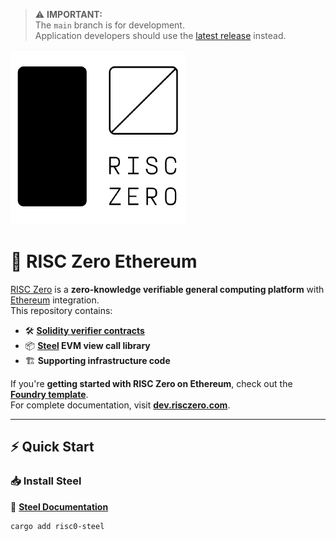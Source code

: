 

> ⚠ **IMPORTANT:**  
> The `main` branch is for development.  
> Application developers should use the [latest release](https://github.com/risc0/risc0-ethereum/releases) instead.

![RISC Zero](https://github.com/dim4ik152/risc0-ethereum/blob/main/risk0P.png)
# 🚀 RISC Zero Ethereum

[RISC Zero](https://github.com/risc0/risc0) is a **zero-knowledge verifiable general computing platform** with [Ethereum](https://ethereum.org/) integration.  
This repository contains:  
- 🛠️ **[Solidity verifier contracts](./contracts)**  
- 📦 **[Steel](./crates/steel) EVM view call library**  
- 🏗️ **Supporting infrastructure code**  

If you're **getting started with RISC Zero on Ethereum**, check out the **[Foundry template](https://github.com/risc0/bonsai-foundry-template)**.  
For complete documentation, visit **[dev.risczero.com](https://dev.risczero.com)**.

---

## ⚡ Quick Start  

### 📥 Install Steel  

🔗 **[Steel Documentation](https://github.com/risc0/risc0-steel)**

```sh
cargo add risc0-steel
